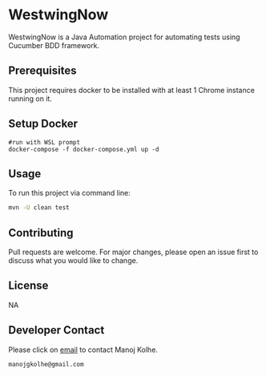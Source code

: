 # WestwingNow

WestwingNow is a Java Automation project for automating tests using Cucumber BDD framework.


## Prerequisites

This project requires docker to be installed with at least 1 Chrome instance running on it.

## Setup Docker

````
#run with WSL prompt
docker-compose -f docker-compose.yml up -d
````

## Usage

To run this project via command line:

```bash
mvn -U clean test
```

## Contributing
Pull requests are welcome. For major changes, please open an issue first to discuss what you would like to change.

## License
NA

## Developer Contact

Please click on [email](mailto:manojgkolhe@gmail.com) to contact Manoj Kolhe.

```bash
manojgkolhe@gmail.com
```